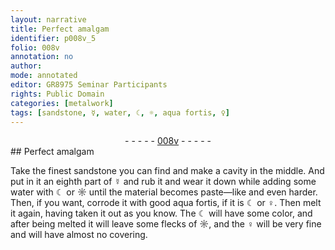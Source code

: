 ```yaml
---
layout: narrative
title: Perfect amalgam
identifier: p008v_5
folio: 008v
annotation: no
author:
mode: annotated
editor: GR8975 Seminar Participants
rights: Public Domain
categories: [metalwork]
tags: [sandstone, ☿, water, ☾, ☼, aqua fortis, ♀]
---
```


 <div class="folio" align="center">- - - - - <a href="http://gallica.bnf.fr/ark:/12148/btv1b10500001g/f22.image" target="_blank">008v</a> - - - - - </div> 
## Perfect amalgam

 
 <span class="activity"></span> Take the <span class="tool"><span class="material_format">finest <span class="material">sandstone</span></span></span> you can find and make a cavity in the middle. And put in it <span class="unit">an eighth part</span> of <span class="material">☿</span> and rub it and wear it down while adding some <span class="material">water</span> with <span class="material">☾</span> or <span class="material">☼</span> until the material becomes paste—like and even harder. Then, if you want, corrode it with <span class="material_format">good <span class="material"><span class="foreign">aqua fortis</span></span></span>, if it is <span class="material">☾</span> or <span class="material">♀</span>. Then melt it again, having taken it out as you know. The <span class="material">☾</span> will have some color, and after being melted it will leave some flecks of <span class="material">☼</span>, and the <span class="material">♀</span> will be very fine and will have almost no covering. 
 